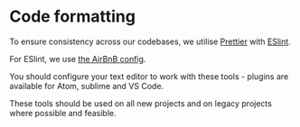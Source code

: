 # Code formatting

To ensure consistency across our codebases, we utilise [Prettier](https://github.com/prettier/prettier) with [ESlint](https://eslint.org/).

For ESlint, we use [the AirBnB config](https://www.npmjs.com/package/eslint-config-airbnb).

You should configure your text editor to work with these tools - plugins are available for Atom, sublime and VS Code.

These tools should be used on all new projects and on legacy projects where possible and feasible.
